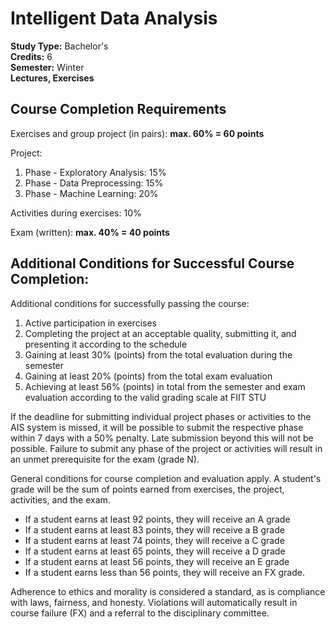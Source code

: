 # Intelligent Data Analysis
**Study Type:** Bachelor's  
**Credits:** 6  
**Semester:** Winter  
**Lectures, Exercises**

## Course Completion Requirements
Exercises and group project (in pairs): **max. 60% = 60 points**

Project:
1. Phase - Exploratory Analysis: 15%
2. Phase - Data Preprocessing: 15%
3. Phase - Machine Learning: 20%

Activities during exercises: 10%

Exam (written): **max. 40% = 40 points**

## Additional Conditions for Successful Course Completion:
Additional conditions for successfully passing the course:
1. Active participation in exercises
2. Completing the project at an acceptable quality, submitting it, and presenting it according to the schedule
3. Gaining at least 30% (points) from the total evaluation during the semester
4. Gaining at least 20% (points) from the total exam evaluation
5. Achieving at least 56% (points) in total from the semester and exam evaluation according to the valid grading scale at FIIT STU

If the deadline for submitting individual project phases or activities to the AIS system is missed, it will be possible to submit the respective phase within 7 days with a 50% penalty. Late submission beyond this will not be possible. Failure to submit any phase of the project or activities will result in an unmet prerequisite for the exam (grade N).

General conditions for course completion and evaluation apply. A student's grade will be the sum of points earned from exercises, the project, activities, and the exam.

- If a student earns at least 92 points, they will receive an A grade
- If a student earns at least 83 points, they will receive a B grade
- If a student earns at least 74 points, they will receive a C grade
- If a student earns at least 65 points, they will receive a D grade
- If a student earns at least 56 points, they will receive an E grade
- If a student earns less than 56 points, they will receive an FX grade.

Adherence to ethics and morality is considered a standard, as is compliance with laws, fairness, and honesty. Violations will automatically result in course failure (FX) and a referral to the disciplinary committee.
